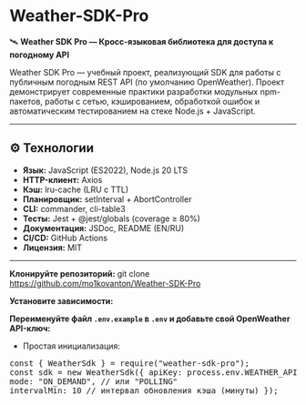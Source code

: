 # Weather-SDK-Pro

🛰️ **Weather SDK Pro — Кросс-языковая библиотека для доступа к погодному API**

Weather SDK Pro — учебный проект, реализующий SDK для работы с публичным погодным REST API (по умолчанию OpenWeather). Проект демонстрирует современные практики разработки модульных npm-пакетов, работы с сетью, кэшированием, обработкой ошибок и автоматическим тестированием на стеке Node.js + JavaScript.

---

## ⚙️ Технологии

- **Язык:** JavaScript (ES2022), Node.js 20 LTS
- **HTTP-клиент:** Axios
- **Кэш:** lru-cache (LRU с TTL)
- **Планировщик:** setInterval + AbortController
- **CLI:** commander, cli-table3
- **Тесты:** Jest + @jest/globals (coverage ≥ 80%)
- **Документация:** JSDoc, README (EN/RU)
- **CI/CD:** GitHub Actions
- **Лицензия:** MIT

---
**Клонируйте репозиторий:**
git clone https://github.com/mo1kovanton/Weather-SDK-Pro

**Установите зависимости:**

**Переименуйте файл `.env.example` в `.env` и добавьте свой OpenWeather API-ключ:**

- Простая инициализация:
<pre>
const { WeatherSdk } = require("weather-sdk-pro"); 
const sdk = new WeatherSdk({ apiKey: process.env.WEATHER_API_KEY, 
mode: "ON_DEMAND", // или "POLLING" 
intervalMin: 10 // интервал обновления кэша (минуты) }); 
</pre>
